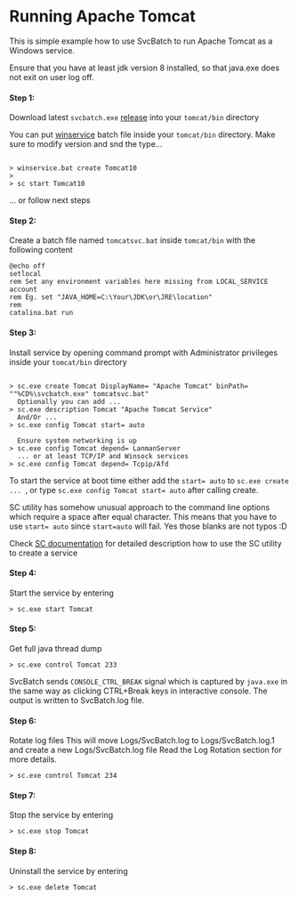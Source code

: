 # Running Apache Tomcat

This is simple example how to use SvcBatch to run Apache Tomcat
as a Windows service.

Ensure that you have at least jdk version 8 installed, so that
java.exe does not exit on user log off.


#### Step 1:
Download latest `svcbatch.exe` [release](https://github.com/mturk/svcbatch/releases)
into your `tomcat/bin` directory

You can put [winservice](winservice.bat) batch file inside
your `tomcat/bin` directory. Make sure to modify version and
snd the type...

```no-highlight

> winservice.bat create Tomcat10
>
> sc start Tomcat10
```

... or follow next steps

#### Step 2:
Create a batch file named `tomcatsvc.bat` inside `tomcat/bin`
with the following content

```batchfile
@echo off
setlocal
rem Set any environment variables here missing from LOCAL_SERVICE account
rem Eg. set "JAVA_HOME=C:\Your\JDK\or\JRE\location"
rem
catalina.bat run

```

#### Step 3:
Install service by opening command prompt with Administrator
privileges inside your `tomcat/bin` directory

```no-highlight

> sc.exe create Tomcat DisplayName= "Apache Tomcat" binPath= ""%CD%\svcbatch.exe" tomcatsvc.bat"
  Optionally you can add ...
> sc.exe description Tomcat "Apache Tomcat Service"
  And/Or ...
> sc.exe config Tomcat start= auto

  Ensure system networking is up
> sc.exe config Tomcat depend= LanmanServer
  ... or at least TCP/IP and Winsock services
> sc.exe config Tomcat depend= Tcpip/Afd

```

To start the service at boot time either add the `start= auto` to `sc.exe create ... `,
or type `sc.exe config Tomcat start= auto` after calling create.

SC utility has somehow unusual approach to the command line options
which require a space after equal character. This means that you have
to use `start= auto` since `start=auto` will fail. Yes those
blanks are not typos :D

Check [SC documentation](https://docs.microsoft.com/en-us/windows-server/administration/windows-commands/sc-create)
for detailed description how to use the SC utility to create a service

#### Step 4:
Start the service by entering

```no-highlight
> sc.exe start Tomcat

```

#### Step 5:
Get full java thread dump

```no-highlight
> sc.exe control Tomcat 233

```
SvcBatch sends `CONSOLE_CTRL_BREAK` signal which is captured
by `java.exe` in the same way as clicking CTRL+Break keys in interactive console.
The output is written to SvcBatch.log file.


#### Step 6:
Rotate log files
This will move Logs/SvcBatch.log to Logs/SvcBatch.log.1
and create a new Logs/SvcBatch.log file
Read the Log Rotation section for more details.

```no-highlight
> sc.exe control Tomcat 234

```

#### Step 7:
Stop the service by entering

```no-highlight
> sc.exe stop Tomcat

```

#### Step 8:
Uninstall the service by entering

```no-highlight
> sc.exe delete Tomcat

```
